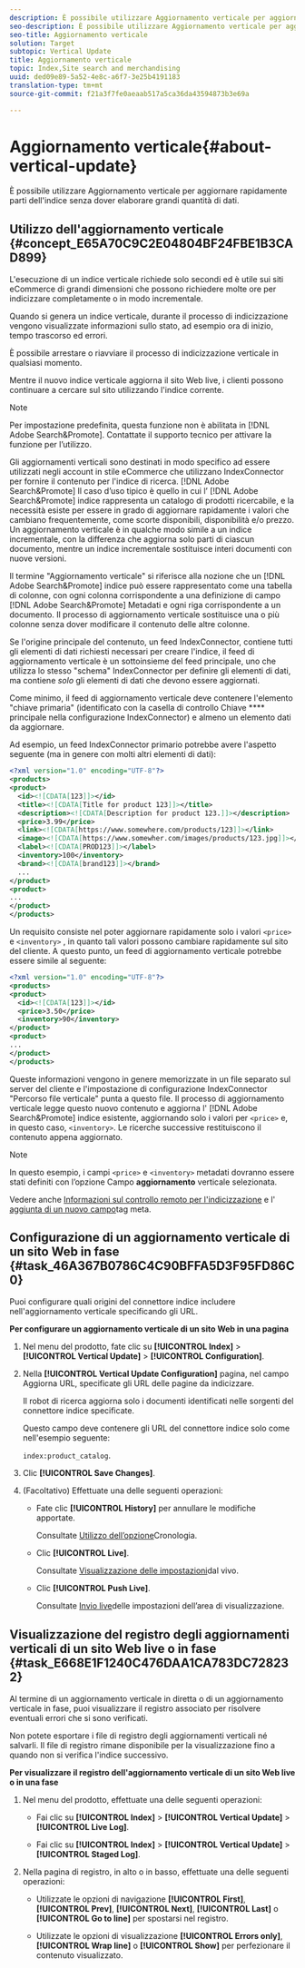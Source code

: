 ```yaml
---
description: È possibile utilizzare Aggiornamento verticale per aggiornare rapidamente parti dell'indice senza dover elaborare grandi quantità di dati.
seo-description: È possibile utilizzare Aggiornamento verticale per aggiornare rapidamente parti dell'indice senza dover elaborare grandi quantità di dati.
seo-title: Aggiornamento verticale
solution: Target
subtopic: Vertical Update
title: Aggiornamento verticale
topic: Index,Site search and merchandising
uuid: ded09e89-5a52-4e8c-a6f7-3e25b4191183
translation-type: tm+mt
source-git-commit: f21a3f7fe0aeaab517a5ca36da43594873b3e69a

---
```



# Aggiornamento verticale{#about-vertical-update}

È possibile utilizzare Aggiornamento verticale per aggiornare rapidamente parti dell&#39;indice senza dover elaborare grandi quantità di dati.

## Utilizzo dell&#39;aggiornamento verticale {#concept_E65A70C9C2E04804BF24FBE1B3CAD899}

L&#39;esecuzione di un indice verticale richiede solo secondi ed è utile sui siti eCommerce di grandi dimensioni che possono richiedere molte ore per indicizzare completamente o in modo incrementale.

Quando si genera un indice verticale, durante il processo di indicizzazione vengono visualizzate informazioni sullo stato, ad esempio ora di inizio, tempo trascorso ed errori.

È possibile arrestare o riavviare il processo di indicizzazione verticale in qualsiasi momento.

Mentre il nuovo indice verticale aggiorna il sito Web live, i clienti possono continuare a cercare sul sito utilizzando l&#39;indice corrente.

>[!NOTE]
>
>Per impostazione predefinita, questa funzione non è abilitata in [!DNL Adobe Search&Promote]. Contattate il supporto tecnico per attivare la funzione per l’utilizzo.

Gli aggiornamenti verticali sono destinati in modo specifico ad essere utilizzati negli account in stile eCommerce che utilizzano IndexConnector per fornire il contenuto per l&#39;indice di ricerca. [!DNL Adobe Search&Promote] Il caso d’uso tipico è quello in cui l’ [!DNL Adobe Search&Promote] indice rappresenta un catalogo di prodotti ricercabile, e la necessità esiste per essere in grado di aggiornare rapidamente i valori che cambiano frequentemente, come scorte disponibili, disponibilità e/o prezzo. Un aggiornamento verticale è in qualche modo simile a un indice incrementale, con la differenza che aggiorna solo parti di ciascun documento, mentre un indice incrementale sostituisce interi documenti con nuove versioni.

Il termine &quot;Aggiornamento verticale&quot; si riferisce alla nozione che un [!DNL Adobe Search&Promote] indice può essere rappresentato come una tabella di colonne, con ogni colonna corrispondente a una definizione di campo [!DNL Adobe Search&Promote] Metadati e ogni riga corrispondente a un documento. Il processo di aggiornamento verticale sostituisce una o più colonne senza dover modificare il contenuto delle altre colonne.

Se l&#39;origine principale del contenuto, un feed IndexConnector, contiene tutti gli elementi di dati richiesti necessari per creare l&#39;indice, il feed di aggiornamento verticale è un sottoinsieme del feed principale, uno che utilizza lo stesso &quot;schema&quot; IndexConnector per definire gli elementi di dati, ma contiene *solo* gli elementi di dati che devono essere aggiornati.

Come minimo, il feed di aggiornamento verticale deve contenere l&#39;elemento &quot;chiave primaria&quot; (identificato con la casella di controllo Chiave **** principale nella configurazione IndexConnector) e almeno un elemento dati da aggiornare.

Ad esempio, un feed IndexConnector primario potrebbe avere l&#39;aspetto seguente (ma in genere con molti altri elementi di dati):

```xml
<?xml version="1.0" encoding="UTF-8"?>
<products>
<product>
  <id><![CDATA[123]]></id>
  <title><![CDATA[Title for product 123]]></title>
  <description><![CDATA[Description for product 123.]]></description>
  <price>3.99</price>
  <link><![CDATA[https://www.somewhere.com/products/123]]></link>
  <image><![CDATA[https://www.somewher.com/images/products/123.jpg]]></image>
  <label><![CDATA[PROD123]]></label>
  <inventory>100</inventory>
  <brand><![CDATA[brand123]]></brand>
  ...
</product>
<product>
...
</product>
</products>
```

Un requisito consiste nel poter aggiornare rapidamente solo i valori `<price>` e `<inventory>` , in quanto tali valori possono cambiare rapidamente sul sito del cliente. A questo punto, un feed di aggiornamento verticale potrebbe essere simile al seguente:

```xml
<?xml version="1.0" encoding="UTF-8"?>
<products>
<product>
  <id><![CDATA[123]]></id>
  <price>3.50</price>
  <inventory>90</inventory>
</product>
<product>
...
</product>
</products>
```

Queste informazioni vengono in genere memorizzate in un file separato sul server del cliente e l&#39;impostazione di configurazione IndexConnector &quot;Percorso file verticale&quot; punta a questo file. Il processo di aggiornamento verticale legge questo nuovo contenuto e aggiorna l&#39; [!DNL Adobe Search&Promote] indice esistente, aggiornando solo i valori per `<price>` e, in questo caso, `<inventory>`. Le ricerche successive restituiscono il contenuto appena aggiornato.

>[!NOTE]
In questo esempio, i campi `<price>` e `<inventory>` metadati dovranno essere stati definiti con l’opzione Campo **aggiornamento** verticale selezionata.

Vedere anche [Informazioni sul controllo remoto per l&#39;indicizzazione](../c-about-index-menu/c-about-remote-control-for-indexing.md#concept_C79B322190E84106A434E5C6D4A4118F) e l&#39; [aggiunta di un nuovo campo](../c-about-settings-menu/c-about-metadata-menu.md#task_6DF188C0FC7F4831A4444CA9AFA615E5)tag meta.

## Configurazione di un aggiornamento verticale di un sito Web in fase {#task_46A367B0786C4C90BFFA5D3F95FD86C0}

Puoi configurare quali origini del connettore indice includere nell&#39;aggiornamento verticale specificando gli URL.

**Per configurare un aggiornamento verticale di un sito Web in una pagina**

1. Nel menu del prodotto, fate clic su **[!UICONTROL Index]** > **[!UICONTROL Vertical Update]** > **[!UICONTROL Configuration]**.
1. Nella **[!UICONTROL Vertical Update Configuration]** pagina, nel campo Aggiorna URL, specificate gli URL delle pagine da indicizzare.

   Il robot di ricerca aggiorna solo i documenti identificati nelle sorgenti del connettore indice specificate.

   Questo campo deve contenere gli URL del connettore indice solo come nell&#39;esempio seguente:

   `index:product_catalog`.
1. Clic **[!UICONTROL Save Changes]**.
1. (Facoltativo) Effettuate una delle seguenti operazioni:

   * Fate clic **[!UICONTROL History]** per annullare le modifiche apportate.

      Consultate [Utilizzo dell’opzione](../t-using-the-history-option.md#task_70DD3F87A67242BBBD2CB27156F43002)Cronologia.

   * Clic **[!UICONTROL Live]**.

      Consultate [Visualizzazione delle impostazioni](../c-about-staging.md#task_401A0EBDB5DB4D4CA933CBA7BECDC10F)dal vivo.

   * Clic **[!UICONTROL Push Live]**.

      Consultate [Invio live](../c-about-staging.md#task_44306783B4C0408AAA58B471DAF2D9A4)delle impostazioni dell’area di visualizzazione.

## Visualizzazione del registro degli aggiornamenti verticali di un sito Web live o in fase {#task_E668E1F1240C476DAA1CA783DC728232}

Al termine di un aggiornamento verticale in diretta o di un aggiornamento verticale in fase, puoi visualizzare il registro associato per risolvere eventuali errori che si sono verificati.

Non potete esportare i file di registro degli aggiornamenti verticali né salvarli. Il file di registro rimane disponibile per la visualizzazione fino a quando non si verifica l&#39;indice successivo.

**Per visualizzare il registro dell&#39;aggiornamento verticale di un sito Web live o in una fase**

1. Nel menu del prodotto, effettuate una delle seguenti operazioni:

   * Fai clic su **[!UICONTROL Index]** > **[!UICONTROL Vertical Update]** > **[!UICONTROL Live Log]**.

   * Fai clic su **[!UICONTROL Index]** > **[!UICONTROL Vertical Update]** > **[!UICONTROL Staged Log]**.

1. Nella pagina di registro, in alto o in basso, effettuate una delle seguenti operazioni:

   * Utilizzate le opzioni di navigazione **[!UICONTROL First]**, **[!UICONTROL Prev]**, **[!UICONTROL Next]**, **[!UICONTROL Last]** o **[!UICONTROL Go to line]** per spostarsi nel registro.

   * Utilizzate le opzioni di visualizzazione **[!UICONTROL Errors only]**, **[!UICONTROL Wrap line]** o **[!UICONTROL Show]** per perfezionare il contenuto visualizzato.

